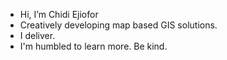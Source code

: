 - Hi, I’m Chidi Ejiofor 
- Creatively developing map based GIS solutions.
- I deliver. 
- I'm humbled to learn more. Be kind.

<!---
Cheppar/Cheppar is a ✨ special ✨ repository because its `README.md` (this file) appears on your GitHub profile.
You can click the Preview link to take a look at your changes.
--->
